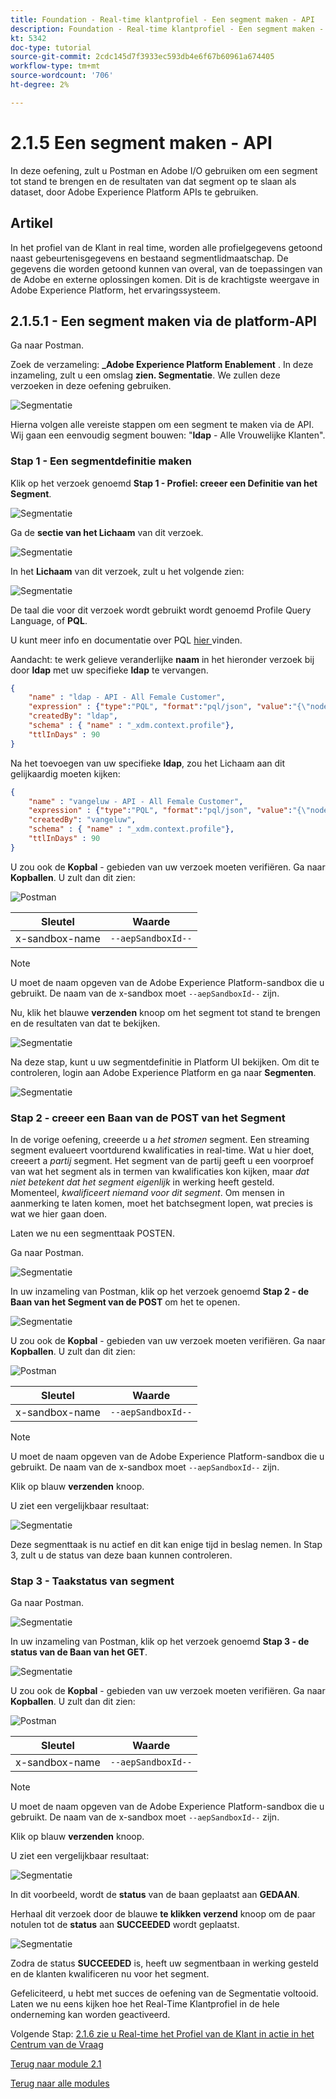 ```yaml
---
title: Foundation - Real-time klantprofiel - Een segment maken - API
description: Foundation - Real-time klantprofiel - Een segment maken - API
kt: 5342
doc-type: tutorial
source-git-commit: 2cdc145d7f3933ec593db4e6f67b60961a674405
workflow-type: tm+mt
source-wordcount: '706'
ht-degree: 2%

---
```


# 2.1.5 Een segment maken - API

In deze oefening, zult u Postman en Adobe I/O gebruiken om een segment tot stand te brengen en de resultaten van dat segment op te slaan als dataset, door Adobe Experience Platform APIs te gebruiken.

## Artikel

In het profiel van de Klant in real time, worden alle profielgegevens getoond naast gebeurtenisgegevens en bestaand segmentlidmaatschap. De gegevens die worden getoond kunnen van overal, van de toepassingen van de Adobe en externe oplossingen komen. Dit is de krachtigste weergave in Adobe Experience Platform, het ervaringssysteem.

## 2.1.5.1 - Een segment maken via de platform-API

Ga naar Postman.

Zoek de verzameling: **_Adobe Experience Platform Enablement** . In deze inzameling, zult u een omslag **zien. Segmentatie**. We zullen deze verzoeken in deze oefening gebruiken.

![Segmentatie](./images/pmdtl.png)

Hierna volgen alle vereiste stappen om een segment te maken via de API. Wij gaan een eenvoudig segment bouwen: &quot;**ldap** - Alle Vrouwelijke Klanten&quot;.

### Stap 1 - Een segmentdefinitie maken

Klik op het verzoek genoemd **Stap 1 - Profiel: creeer een Definitie van het Segment**.

![Segmentatie](./images/s1_call.png)

Ga de **sectie van het Lichaam** van dit verzoek.

![Segmentatie](./images/s1_body.png)

In het **Lichaam** van dit verzoek, zult u het volgende zien:

![Segmentatie](./images/s1_bodydtl.png)

De taal die voor dit verzoek wordt gebruikt wordt genoemd Profile Query Language, of **PQL**.

U kunt meer info en documentatie over PQL [ hier ](https://experienceleague.adobe.com/docs/experience-platform/segmentation/pql/overview.html?lang=en) vinden.


Aandacht: te werk gelieve veranderlijke **naam** in het hieronder verzoek bij door **ldap** met uw specifieke **ldap** te vervangen.

```json
{
    "name" : "ldap - API - All Female Customer",
    "expression" : {"type":"PQL", "format":"pql/json", "value":"{\"nodeType\":\"fnApply\",\"fnName\":\"in\",\"params\":[{\"nodeType\":\"fieldLookup\",\"fieldName\":\"gender\",\"object\":{\"nodeType\":\"fieldLookup\",\"fieldName\":\"person\",\"object\":{\"nodeType\":\"literal\",\"literalType\":\"XDMObject\",\"value\":\"profile\"}}},{\"literalType\":\"List\",\"nodeType\":\"literal\",\"value\":[\"female\"]}]}"},
    "createdBy": "ldap",
    "schema" : { "name" : "_xdm.context.profile"},
    "ttlInDays" : 90
}
```

Na het toevoegen van uw specifieke **ldap**, zou het Lichaam aan dit gelijkaardig moeten kijken:

```json
{
    "name" : "vangeluw - API - All Female Customer",
    "expression" : {"type":"PQL", "format":"pql/json", "value":"{\"nodeType\":\"fnApply\",\"fnName\":\"in\",\"params\":[{\"nodeType\":\"fieldLookup\",\"fieldName\":\"gender\",\"object\":{\"nodeType\":\"fieldLookup\",\"fieldName\":\"person\",\"object\":{\"nodeType\":\"literal\",\"literalType\":\"XDMObject\",\"value\":\"profile\"}}},{\"literalType\":\"List\",\"nodeType\":\"literal\",\"value\":[\"female\"]}]}"},
    "createdBy": "vangeluw",
    "schema" : { "name" : "_xdm.context.profile"},
    "ttlInDays" : 90
}
```

U zou ook de **Kopbal** - gebieden van uw verzoek moeten verifiëren. Ga naar **Kopballen**. U zult dan dit zien:

![ Postman ](./images/s1_h.png)

| Sleutel | Waarde |
| -------------- | ------------------ |
| x-sandbox-name | `--aepSandboxId--` |

>[!NOTE]
>
>U moet de naam opgeven van de Adobe Experience Platform-sandbox die u gebruikt. De naam van de x-sandbox moet `--aepSandboxId--` zijn.

Nu, klik het blauwe **verzenden** knoop om het segment tot stand te brengen en de resultaten van dat te bekijken.

![Segmentatie](./images/s1_bodydtl_results.png)

Na deze stap, kunt u uw segmentdefinitie in Platform UI bekijken. Om dit te controleren, login aan Adobe Experience Platform en ga naar **Segmenten**.

![Segmentatie](./images/s1_segmentdef.png)

### Stap 2 - creeer een Baan van de POST van het Segment

In de vorige oefening, creeerde u a _het stromen_ segment. Een streaming segment evalueert voortdurend kwalificaties in real-time. Wat u hier doet, creeert a _partij_ segment. Het segment van de partij geeft u een voorproef van wat het segment als in termen van kwalificaties kon kijken, maar _dat niet betekent dat het segment eigenlijk_ in werking heeft gesteld. Momenteel, _kwalificeert niemand voor dit segment_. Om mensen in aanmerking te laten komen, moet het batchsegment lopen, wat precies is wat we hier gaan doen.

Laten we nu een segmenttaak POSTEN.

Ga naar Postman.

![Segmentatie](./images/pmdtl.png)

In uw inzameling van Postman, klik op het verzoek genoemd **Stap 2 - de Baan van het Segment van de POST** om het te openen.

![Segmentatie](./images/s2_call.png)

U zou ook de **Kopbal** - gebieden van uw verzoek moeten verifiëren. Ga naar **Kopballen**. U zult dan dit zien:

![ Postman ](./images/s2headers.png)

| Sleutel | Waarde |
| -------------- | ------------------ |
| x-sandbox-name | `--aepSandboxId--` |

>[!NOTE]
>
>U moet de naam opgeven van de Adobe Experience Platform-sandbox die u gebruikt. De naam van de x-sandbox moet `--aepSandboxId--` zijn.

Klik op blauw **verzenden** knoop.

U ziet een vergelijkbaar resultaat:

![Segmentatie](./images/s2_call_response.png)

Deze segmenttaak is nu actief en dit kan enige tijd in beslag nemen. In Stap 3, zult u de status van deze baan kunnen controleren.


### Stap 3 - Taakstatus van segment

Ga naar Postman.

![Segmentatie](./images/pmdtl.png)

In uw inzameling van Postman, klik op het verzoek genoemd **Stap 3 - de status van de Baan van het GET**.

![Segmentatie](./images/s3_call.png)

U zou ook de **Kopbal** - gebieden van uw verzoek moeten verifiëren. Ga naar **Kopballen**. U zult dan dit zien:

![ Postman ](./images/s3headers.png)

| Sleutel | Waarde |
| -------------- | ------------------ |
| x-sandbox-name | `--aepSandboxId--` |

>[!NOTE]
>
>U moet de naam opgeven van de Adobe Experience Platform-sandbox die u gebruikt. De naam van de x-sandbox moet `--aepSandboxId--` zijn.

Klik op blauw **verzenden** knoop.

U ziet een vergelijkbaar resultaat:

![Segmentatie](./images/s3_status.png)

In dit voorbeeld, wordt de **status** van de baan geplaatst aan **GEDAAN**.

Herhaal dit verzoek door de blauwe **te klikken verzend** knoop om de paar notulen tot de **status** aan **SUCCEEDED** wordt geplaatst.

![Segmentatie](./images/s3_status_succeeded.png)

Zodra de status **SUCCEEDED** is, heeft uw segmentbaan in werking gesteld en de klanten kwalificeren nu voor het segment.

Gefeliciteerd, u hebt met succes de oefening van de Segmentatie voltooid. Laten we nu eens kijken hoe het Real-Time Klantprofiel in de hele onderneming kan worden geactiveerd.

Volgende Stap: [ 2.1.6 zie u Real-time het Profiel van de Klant in actie in het Centrum van de Vraag ](./ex6.md)

[Terug naar module 2.1](./real-time-customer-profile.md)

[Terug naar alle modules](../../../overview.md)
